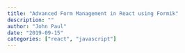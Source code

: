 ```yaml
---
title: "Advanced Form Management in React using Formik"
description: ""
author: "John Paul"
date: "2019-09-15"
categories: ["react", "javascript"]
---
```

